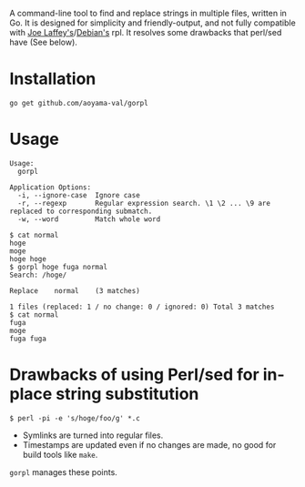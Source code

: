 A command-line tool to find and replace strings in multiple files, written in Go.
It is designed for simplicity and friendly-output, and not fully compatible with [Joe Laffey's](http://www.laffeycomputer.com/rpl.html)/[Debian's](https://packages.debian.org/sid/utils/rpl) rpl.
It resolves some drawbacks that perl/sed have (See below).

# Installation

```
go get github.com/aoyama-val/gorpl
```

# Usage

```
Usage:
  gorpl

Application Options:
  -i, --ignore-case  Ignore case
  -r, --regexp       Regular expression search. \1 \2 ... \9 are replaced to corresponding submatch.
  -w, --word         Match whole word
```

```
$ cat normal
hoge
moge
hoge hoge
$ gorpl hoge fuga normal
Search: /hoge/

Replace    normal    (3 matches)

1 files (replaced: 1 / no change: 0 / ignored: 0) Total 3 matches
$ cat normal
fuga
moge
fuga fuga
```


# Drawbacks of using Perl/sed for in-place string substitution

```
$ perl -pi -e 's/hoge/foo/g' *.c
```

- Symlinks are turned into regular files.
- Timestamps are updated even if no changes are made, no good for build tools like `make`.

`gorpl` manages these points.
